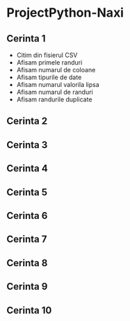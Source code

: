 # ProjectPython-Naxi
## Cerinta 1
- Citim din fisierul CSV
- Afisam primele randuri
- Afisam numarul de coloane
- Afisam tipurile de date
- Afisam numarul valorila lipsa
- Afisam numarul de randuri
- Afisam randurile duplicate
## Cerinta 2

## Cerinta 3

## Cerinta 4

## Cerinta 5

## Cerinta 6

## Cerinta 7

## Cerinta 8

## Cerinta 9

## Cerinta 10
